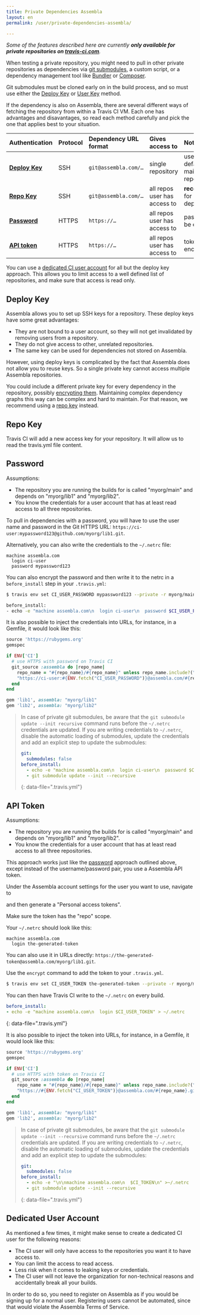 ```yaml
---
title: Private Dependencies Assembla
layout: en
permalink: /user/private-dependencies-assembla/

---
```


*Some of the features described here are currently **only available for private repositories on [travis-ci.com](https://travis-ci.com)**.*

When testing a private repository, you might need to pull in other private
repositories as dependencies via [git
submodules](http://git-scm.com/book/en/Git-Tools-Submodules), a custom script,
or a dependency management tool like [Bundler](http://bundler.io/) or
[Composer](https://getcomposer.org/).

Git submodules must be cloned early on in the build process, and so must use
either the [Deploy Key](#deploy-key) or [User Key](#user-key) method.

If the dependency is also on Assembla, there are several different ways of fetching
the repository from within a Travis CI VM. Each one has advantages and
disavantages, so read each method carefully and pick the one that applies best
to your situation.

| Authentication                | Protocol | Dependency URL format | Gives access to              | Notes                               |
|:------------------------------|:---------|:----------------------|:-----------------------------|:------------------------------------|
| **[Deploy Key](#deploy-key)** | SSH      | `git@assembla.com/…`    | single repository            | used by default for main repository |
| **[Repo Key](#repo-key)**     | SSH      | `git@assembla.com/…`    | all repos user has access to | **recommended** for dependencies    |
| **[Password](#password)**     | HTTPS    | `https://…`           | all repos user has access to | password can be encrypted           |
| **[API token](#api-token)**   | HTTPS    | `https://…`           | all repos user has access to | token can be encrypted              |

You can use a [dedicated CI user account](#dedicated-user-account) for all but
the deploy key approach. This allows you to limit access to a well defined list
of repositories, and make sure that access is read only.

## Deploy Key

Assembla allows you to set up SSH keys for a repository. These deploy keys have some great advantages:

- They are not bound to a user account, so they will not get invalidated by removing users from a repository.
- They do not give access to other, unrelated repositories.
- The same key can be used for dependencies not stored on Assembla.

However, using deploy keys is complicated by the fact that Assembla does not allow you to reuse keys.
So a single private key cannot access multiple Assembla repositories.

You could include a different private key for every dependency in the repository, possibly [encrypting them](/user/encrypting-files).
Maintaining complex dependency graphs this way can be complex and hard to maintain. For that reason, we recommend using a
[repo key](#repo-key) instead.

## Repo Key
Travis CI will add a new access key for your repository. It will allow us to read the travis.yml file content.


## Password

Assumptions:

- The repository you are running the builds for is called "myorg/main" and depends on "myorg/lib1" and "myorg/lib2".
- You know the credentials for a user account that has at least read access to all three repositories.

To pull in dependencies with a password, you will have to use the user name and password in the Git HTTPS URL: `https://ci-user:mypassword123@github.com/myorg/lib1.git`.

Alternatively, you can also write the credentials to the `~/.netrc` file:

```
machine assembla.com
  login ci-user
  password mypassword123
```


You can also encrypt the password and then write it to the netrc in a `before_install` step in your `.travis.yml`:

```bash
$ travis env set CI_USER_PASSWORD mypassword123 --private -r myorg/main
```

```bash
before_install:
- echo -e "machine assembla.com\n  login ci-user\n  password $CI_USER_PASSWORD" > ~/.netrc
```

It is also possible to inject the credentials into URLs, for instance, in a Gemfile, it would look like this:

```ruby
source 'https://rubygems.org'
gemspec

if ENV['CI']
  # use HTTPS with password on Travis CI
  git_source :assembla do |repo_name|
    repo_name = "#{repo_name}/#{repo_name}" unless repo_name.include?("/")
    "https://ci-user:#{ENV.fetch("CI_USER_PASSWORD")}@assembla.com/#{repo_name}.git"
  end
end

gem 'lib1', assembla: "myorg/lib1"
gem 'lib2', assembla: "myorg/lib2"
```

> In case of private git submodules, be aware that the `git submodule
> update --init recursive` command runs before the `~/.netrc` credentials
> are updated. If you are writing credentials to `~/.netrc`, disable the automatic loading of
> submodules, update the credentials and add an explicit step to update the submodules:
>
> ```yaml
> git:
>   submodules: false
> before_install:
>   - echo -e "machine assembla.com\n  login ci-user\n  password $CI_USER_PASSWORD" >~/.netrc
>   - git submodule update --init --recursive
> ```
> {: data-file=".travis.yml"}

## API Token

Assumptions:

- The repository you are running the builds for is called "myorg/main" and depends on "myorg/lib1" and "myorg/lib2".
- You know the credentials for a user account that has at least read access to all three repositories.

This approach works just like the [password](#password) approach outlined above, except instead of the username/password pair,
you use a Assembla API token.

Under the Assembla account settings for the user you want to use, navigate to

and then generate a "Personal access tokens".

Make sure the token has the "repo" scope.

Your `~/.netrc` should look like this:

```
machine assembla.com
  login the-generated-token
```

You can also use it in URLs directly: `https://the-generated-token@assembla.com/myorg/lib1.git`.

Use the `encrypt` command to add the token to your `.travis.yml`.

```bash
$ travis env set CI_USER_TOKEN the-generated-token --private -r myorg/main
```

You can then have Travis CI write to the `~/.netrc` on every build.

```yaml
before_install:
- echo -e "machine assembla.com\n  login $CI_USER_TOKEN" > ~/.netrc
```
{: data-file=".travis.yml"}

It is also possible to inject the token into URLs, for instance, in a Gemfile, it would look like this:

```ruby
source 'https://rubygems.org'
gemspec

if ENV['CI']
  # use HTTPS with token on Travis CI
  git_source :assembla do |repo_name|
    repo_name = "#{repo_name}/#{repo_name}" unless repo_name.include?("/")
    "https://#{ENV.fetch("CI_USER_TOKEN")}@assembla.com/#{repo_name}.git"
  end
end

gem 'lib1', assembla: "myorg/lib1"
gem 'lib2', assembla: "myorg/lib2"
```

> In case of private git submodules, be aware that the `git submodule
> update --init --recursive` command runs before the `~/.netrc` credentials
> are updated. If you are writing credentials to `~/.netrc`, disable the automatic loading of
> submodules, update the credentials and add an explicit step to update the submodules:
>
> ```yaml
> git:
>   submodules: false
> before_install:
>   - echo -e "\n\nmachine assembla.com\n  $CI_TOKEN\n" >~/.netrc
>   - git submodule update --init --recursive
> ```
> {: data-file=".travis.yml"}

## Dedicated User Account

As mentioned a few times, it might make sense to create a dedicated CI user for the following reasons:

- The CI user will only have access to the repositories you want it to have access to.
- You can limit the access to read access.
- Less risk when it comes to leaking keys or credentials.
- The CI user will not leave the organization for non-technical reasons and accidentally break all your builds.

In order to do so, you need to register on Assembla as if you would be signing up for a normal user.
Registering users cannot be automated, since that would violate the Assembla Terms of Service.
